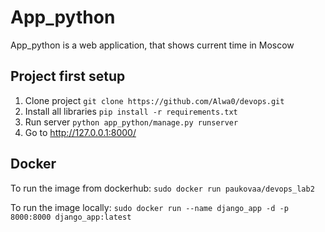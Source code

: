 # App_python
App_python is a web application, that shows current time in Moscow

## Project first setup
1. Clone project
`git clone https://github.com/Alwa0/devops.git`
2. Install all libraries
`pip install -r requirements.txt`
3. Run server
`python app_python/manage.py runserver` 
4. Go to http://127.0.0.1:8000/

## Docker
To run the image from dockerhub:
`sudo docker run paukovaa/devops_lab2`

To run the image locally:
`sudo docker run --name django_app -d -p 8000:8000 django_app:latest`
